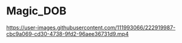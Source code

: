 # Magic_DOB

https://user-images.githubusercontent.com/111993066/222919987-cbc9a069-cd30-4738-9fd2-96aee36731d9.mp4

